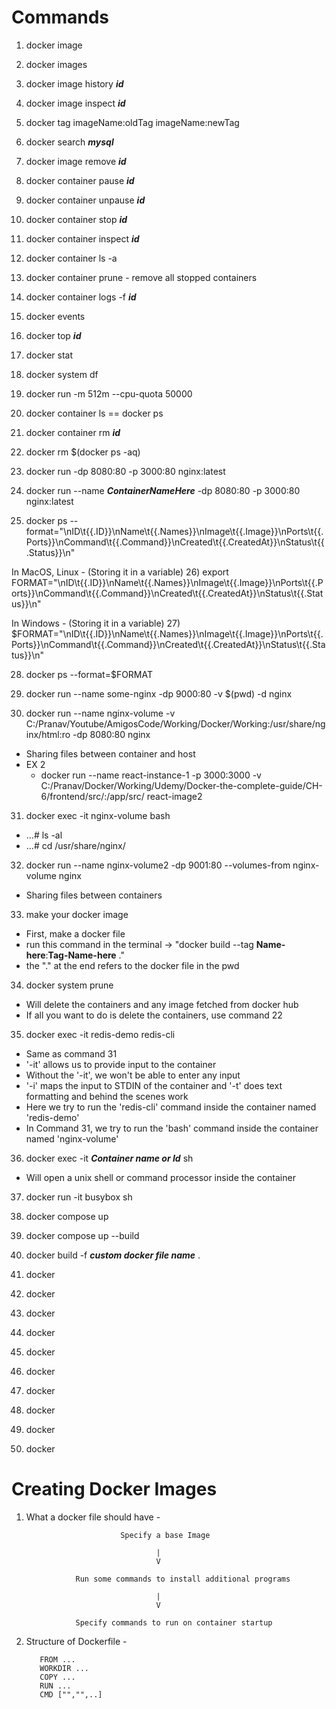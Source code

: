 # Commands

1) docker image
2) docker images
3) docker image history ***id***
4) docker image inspect ***id***
5) docker tag imageName:oldTag imageName:newTag
6) docker search ***mysql***
7) docker image remove ***id***
8) docker container pause ***id***
9) docker container unpause ***id***
10) docker container stop ***id***
11) docker container inspect ***id***
12) docker container ls -a
13) docker container prune - remove all stopped containers
14) docker container logs -f ***id***
15) docker events 
16) docker top  ***id***
17) docker stat
18) docker system df
19) docker run -m 512m --cpu-quota 50000
20) docker container ls == docker ps
21) docker container rm ***id***
22) docker rm $(docker ps -aq)
23) docker run -dp 8080:80 -p 3000:80 nginx:latest
24) docker run --name ***ContainerNameHere*** -dp 8080:80 -p 3000:80 nginx:latest

25) docker ps --format="\nID\t{{.ID}}\nName\t{{.Names}}\nImage\t{{.Image}}\nPorts\t{{.Ports}}\nCommand\t{{.Command}}\nCreated\t{{.CreatedAt}}\nStatus\t{{.Status}}\n"

In MacOS, Linux - 
(Storing it in a variable)
26) export FORMAT="\nID\t{{.ID}}\nName\t{{.Names}}\nImage\t{{.Image}}\nPorts\t{{.Ports}}\nCommand\t{{.Command}}\nCreated\t{{.CreatedAt}}\nStatus\t{{.Status}}\n"

In Windows - 
(Storing it in a variable)
27) $FORMAT="\nID\t{{.ID}}\nName\t{{.Names}}\nImage\t{{.Image}}\nPorts\t{{.Ports}}\nCommand\t{{.Command}}\nCreated\t{{.CreatedAt}}\nStatus\t{{.Status}}\n"

28) docker ps --format=$FORMAT 

29) docker run --name some-nginx -dp 9000:80 -v $(pwd) -d nginx

30) docker run --name nginx-volume -v C:/Pranav/Youtube/AmigosCode/Working/Docker/Working:/usr/share/nginx/html:ro -dp 8080:80 nginx
  - Sharing files between container and host
  - EX 2
    - docker run --name react-instance-1 -p 3000:3000 -v C:/Pranav/Docker/Working/Udemy/Docker-the-complete-guide/CH-6/frontend/src/:/app/src/ react-image2

31) docker exec -it nginx-volume bash
  - ...# ls -al
  - ...# cd /usr/share/nginx/

32) docker run --name nginx-volume2 -dp 9001:80 --volumes-from nginx-volume nginx
  - Sharing files between containers

33) make your docker image
  - First, make a docker file
  - run this command in the terminal -> "docker build --tag **Name-here**:**Tag-Name-here** ."
  - the "." at the end refers to the docker file in the pwd
  
34) docker system prune
  - Will delete the containers and any image fetched from docker hub
  - If all you want to do is delete the containers, use command 22

35) docker exec -it redis-demo redis-cli
  - Same as command 31
  - '-it' allows us to provide input to the container
  - Without the '-it', we won't be able to enter any input
  - '-i' maps the input to STDIN of the container and '-t' does text formatting and behind the scenes work
  - Here we try to run the 'redis-cli' command inside the container named 'redis-demo'
  - In Command 31, we try to run the 'bash' command inside the container named 'nginx-volume'


36) docker exec -it ***Container name or Id*** sh
  - Will open a unix shell or command processor inside the container

37) docker run -it busybox sh

38) docker compose up

39) docker compose up --build

40) docker build -f ***custom docker file name*** .

41) docker 

42) docker 

43) docker 

44) docker 

45) docker 

46) docker 

47) docker 

48) docker 

49) docker 

50) docker 



# Creating Docker Images

1) What a docker file should have -

                            Specify a base Image
                 
                                    |
                                    V     
                 
                  Run some commands to install additional programs
                 
                                    |
                                    V     
                 
                  Specify commands to run on container startup


2) Structure of Dockerfile - 

          FROM ...
          WORKDIR ...
          COPY ...
          RUN ...
          CMD ["","",..]



